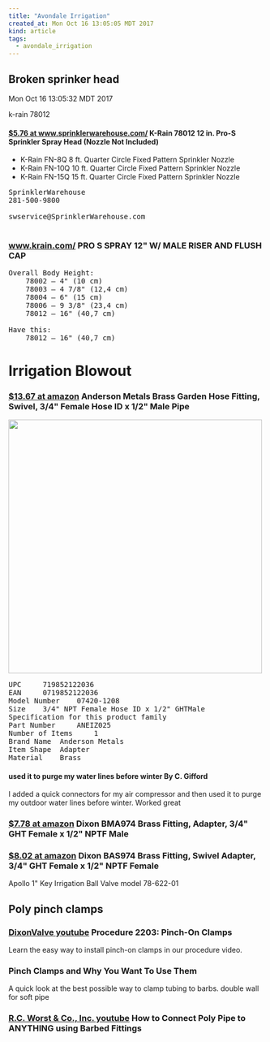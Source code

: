 ```yaml
---
title: "Avondale Irrigation"
created_at: Mon Oct 16 13:05:05 MDT 2017
kind: article
tags:
  - avondale_irrigation
---
```


<h2>Broken sprinker head</h2>

Mon Oct 16 13:05:32 MDT 2017

k-rain 78012

<h4>
  <a href="http://www.sprinklerwarehouse.com/K-Rain-78012-12-inch-PRO-S-Spray-Head-p/78012.htm" target="_blank">$5.76 at www.sprinklerwarehouse.com/</a>
  K-Rain 78012 12 in. Pro-S Sprinkler Spray Head (Nozzle Not Included)
</h4>

<ul>
  <li>K-Rain FN-8Q 8 ft. Quarter Circle Fixed Pattern Sprinkler Nozzle</li>
  <li>K-Rain FN-10Q 10 ft. Quarter Circle Fixed Pattern Sprinkler Nozzle</li>
  <li>K-Rain FN-15Q 15 ft. Quarter Circle Fixed Pattern Sprinkler Nozzle</li>
</ul>

<pre>
SprinklerWarehouse
281-500-9800

swservice@SprinklerWarehouse.com

</pre>

<h3>
  <a href="https://www.krain.com/pro-s-spray-12-w-male-riser-and-flush-cap-78012" target="_blank">www.krain.com/</a>
  PRO S SPRAY 12" W/ MALE RISER AND FLUSH CAP
</h3>

<pre>
Overall Body Height:
    78002 – 4" (10 cm)
    78003 – 4 7/8" (12,4 cm)
    78004 – 6" (15 cm)
    78006 – 9 3/8" (23,4 cm)
    78012 – 16" (40,7 cm)

Have this:
    78012 – 16" (40,7 cm)
</pre>

<h1>Irrigation Blowout</h1>

<h3>
  <a href="https://www.amazon.com/Anderson-Metals-Garden-Fitting-Swivel/dp/B006PKLZM6" target="_blank">$13.67 at amazon</a>
  Anderson Metals Brass Garden Hose Fitting, Swivel, 3/4" Female Hose ID x 1/2" Male Pipe 
</h3>

<img src="/assets/images/Anderson-Metals-female-GHT-male-npt-half-inch.jpg" width="500px">

<pre>
UPC 	719852122036
EAN 	0719852122036
Model Number 	07420-1208
Size 	3/4" NPT Female Hose ID x 1/2" GHTMale
Specification for this product family
Part Number 	ANEIZ025
Number of Items 	1
Brand Name 	Anderson Metals
Item Shape 	Adapter
Material 	Brass 
</pre>

<h4>used it to purge my water lines before winter By C. Gifford</h4>

I added a quick connectors for my air compressor and then used it to
purge my outdoor water lines before winter. Worked great

<h3>
  <a href="https://www.amazon.com/Dixon-BMA974-Fitting-Adapter-Female/product-reviews/B00835IOUM" target="_blank">$7.78 at amazon</a>
  Dixon BMA974 Brass Fitting, Adapter, 3/4" GHT Female x 1/2" NPTF Male
</h3>

<h3>
  <a href="https://www.amazon.com/Dixon-BAS974-Fitting-Swivel-Adapter/dp/B00835IM90" target="_blank">$8.02 at amazon</a>
  Dixon BAS974 Brass Fitting, Swivel Adapter, 3/4" GHT Female x 1/2" NPTF Female 
</h3>

Apollo
1" Key Irrigation Ball Valve
model 78-622-01

<h2>Poly pinch clamps</h2>

<h3>
  <a href="https://www.youtube.com/watch?v=T83W2QrYGbM" target="_blank">DixonValve youtube</a>
  Procedure 2203: Pinch-On Clamps
</h3>

Learn the easy way to install pinch-on clamps in our procedure video. 

<h3>
  <a href="https://www.youtube.com/watch?v=Pr4F8YYv0oc" target="_blank"></a>
  Pinch Clamps and Why You Want To Use Them
</h3>

A quick look at the best possible way to clamp tubing to barbs.
double wall for soft pipe

<h3>
  <a href="https://www.youtube.com/watch?v=NbYLsQijfQg" target="_blank">R.C. Worst & Co., Inc. youtube</a>
  How to Connect Poly Pipe to ANYTHING using Barbed Fittings
</h3>

<!--
html boilerplate
<a href="" target="_blank"></a>
<a name=""></a>
<img src="" width="400px">
<ul>
  <li></li>
</ul>
<pre>
</pre>
<p style="margin-bottom: 2em;"></p>
<hr style="border: 0; height: 3px; background: #333; background-image: linear-gradient(to right, #ccc, #333, #ccc);">
<pre><code>
</code></pre>
<math xmlns='http://www.w3.org/1998/Math/MathML' display='block'>
</math>
-->
